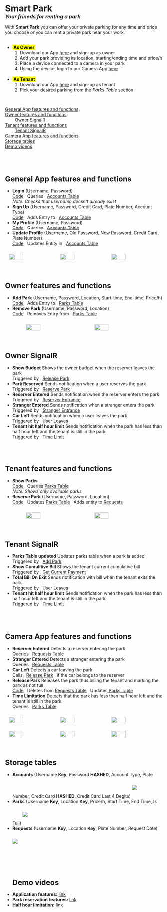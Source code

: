 <h1>Smart Park</h1>
<i><h3 style="margin-top: -20px;margin-bottom: 15px;">Your frineds for renting a park</h3></i>
With <b>Smart Park</b> you can offer your private parking for any time and price you choose <i>or</i> you can rent a private park near your work.
<br>
<br>
<ul>
    <li> <mark><b>&nbsp;As Owner&nbsp;</b></mark>
    <ol>
        <li>Download our App <a href=>here</a> and sign-up as owner</li>
        <li>Add your park providing its location, starting/ending time and price/h</li>
        <li>Place a device connected to a camera in your park</li>
        <li>Using the device, login to our Camera App <a href="https://cameraappiot.azurewebsites.net/">here</a>
    </ol>
    </li><br>
    <li> <mark><b>&nbsp;As Tenant&nbsp;</b></mark>
        <ol>
            <li>Download our App <a href=>here</a> and sign-up as tenant</li>
            <li>Pick your desired parking from the <i>Parks Table</i> section
        </ol>
    </li>
</ul>
<br>

<u><a href="#sec1">General App features and functions</a><br></u>
<u><a href="#sec2">Owner features and functions</a><br></u>
&nbsp;&nbsp;&nbsp;&nbsp;&nbsp;&nbsp;&nbsp;&nbsp;<u><a href="#sec21">Owner SignalR</a><br></u>
<u><a href="#sec3">Tenant features and functions</a><br></u>
&nbsp;&nbsp;&nbsp;&nbsp;&nbsp;&nbsp;&nbsp;&nbsp;<u><a href="#sec31">Tenant SignalR</a><br></u>
<u><a href="#sec4">Camera App features and functions</a><br>
<a href="#sec5">Storage tables</a></u><br>
<a href="#sec6">Demo videos</a></u>

<br><br>
<div id="sec1">
<small><h1>General App features and functions</h1></small>
<ul>
    <b><li>Login</b> (Username, Password)</li> <a href="https://github.com/Elbargho/Smart-Park/tree/main/Azure%20FunctionApps/usersignin">Code</a>&nbsp;&nbsp;&nbsp;Queries&nbsp;&nbsp;&nbsp;<a href="#accounts_table">Accounts Table</a><br>
    <i>Note: Checks that username doesn't already exist</i>
    <b><li>Sign Up</b> (Username, Password, Credit Card, Plate Number, Account Type)</li> <a href="https://github.com/Elbargho/Smart-Park/tree/main/Azure%20FunctionApps/addnewuser">Code</a>&nbsp;&nbsp;&nbsp;Adds Entry to&nbsp;&nbsp;&nbsp;<a href="#accounts_table">Accounts Table</a>
    <b><li>My Profile</b> (Username, Password)</li> <a href="https://github.com/Elbargho/Smart-Park/tree/main/Azure%20FunctionApps/usersignin">Code</a>&nbsp;&nbsp;&nbsp;Queries&nbsp;&nbsp;&nbsp;<a href="#accounts_table">Accounts Table</a>
    <b><li>Update Profile</b> (Username, Old Password, New Password, Credit Card, Plate Number)</li> <a href="https://github.com/Elbargho/Smart-Park/tree/main/Azure%20FunctionApps/updateUser">Code</a>&nbsp;&nbsp;&nbsp;Updates Entity in&nbsp;&nbsp;&nbsp;<a href="#accounts_table">Accounts Table</a>
</ul>
<div style="display: flex; justify-content: space-evenly; margin-top: 25px;">
<img src="https://i.ibb.co/D1gvfv6/Main-Activity.png" style="width: 30%;"/>
<img src="https://i.ibb.co/fxj6kF2/Sign-Up-Activity.png" style="width: 30%;"/>
<img src="https://i.ibb.co/PDtKNmF/Owner-Profile-Activity.png" style="width: 30%;"/>
</div>
</div>
<br><br>
<div id="sec2">
<small><h1>Owner features and functions</h1></small>
<ul>
    <b><li id="add_park">Add Park</b> (Username, Password, Location, Start-time, End-time, Price/h)</li> <a href="https://github.com/Elbargho/Smart-Park/tree/main/Azure%20FunctionApps/addPark">Code</a>&nbsp;&nbsp;&nbsp;Adds Entry to&nbsp;&nbsp;&nbsp;<a href="#parks_table">Parks Table</a>
    <b><li>Remove Park</b> (Username, Password, Location) </li> <a href="https://github.com/Elbargho/Smart-Park/tree/main/Azure%20FunctionApps/removePark">Code</a>&nbsp;&nbsp;&nbsp;Removes Entry from&nbsp;&nbsp;&nbsp;<a href="#parks_table">Parks Table</a>
</ul>
<div style="display: flex; justify-content: space-evenly; margin-top: 25px;">
<img src="https://i.ibb.co/bmhjWfN/Owner-Activity.png" style="width: 30%;"/>
<img src="https://i.ibb.co/GQ647NM/Add-Park-Activity.png" style="width: 30%;"/>
</div>
</div>
<br><br>
<div id="sec21">
<small><h1>Owner SignalR</h1></small>
<ul>
    <b><li>Show Budget</b> Shows the owner budget when the reserver leaves the park</li> Triggered by&nbsp;&nbsp;&nbsp;<a href="#release_park">Release Park</a>
    <b><li>Park Reserved</b> Sends notification when a user reserves the park</li>Triggered by&nbsp;&nbsp;&nbsp;<a href="#reserve_park">Reserve Park</a>
    <b><li>Reserver Entered</b> Sends notification when the reserver enters the park</li>Triggered by&nbsp;&nbsp;&nbsp;<a href="#reserver_entrance">Reserver Entrance</a>
    <b><li>Stranger Entered</b> Sends notification when a stranger enters the park</li>Triggered by&nbsp;&nbsp;&nbsp;<a href="#stranger_entrance">Stranger Entrance</a>
    <b><li>Car Left</b> Sends notification when a user leaves the park</li>Triggered by&nbsp;&nbsp;&nbsp;<a href="#user_leaves">User Leaves</a>
    <b><li>Tenant hit half hour limit</b> Sends notification when the park has less than half hour left and the tenant is still in the park</li>Triggered by&nbsp;&nbsp;&nbsp;<a href="#time_limit">Time Limit</a>
</ul>
</div>
<br><br>
<div id="sec3">
<small><h1>Tenant features and functions</h1></small>
<ul>
    <b><li>Show Parks</b> </li> <a href="https://github.com/Elbargho/Smart-Park/tree/main/Azure%20FunctionApps/getParksTable">Code</a>&nbsp;&nbsp;&nbsp;Queries <a href="#parks_table">Parks Table</a><br>
    <i>Note: Shows only available parks</i>
    <b><li id="reserve_park">Reserve Park</b> (Username, Password, Location)</li> <a href="https://github.com/Elbargho/Smart-Park/tree/main/Azure%20FunctionApps/reservePark">Code</a>&nbsp;&nbsp;&nbsp;Updates <a href="#parks_table">Parks Table</a>&nbsp;&nbsp;&nbsp;Adds entity to <a href="#requests_table">Requests</a>
</ul>
<div style="display: flex; justify-content: space-evenly; margin-top: 25px;">
<img src="https://i.ibb.co/y6QH9fs/Tenant-Activity.png" style="width: 30%;"/>
<img src="https://i.ibb.co/f9NXg2h/Show-Available-Parks-And-Reserve.png" style="width: 30%;"/>
</div>
</div>
<br><br>
<div id="sec31">
<small><h1>Tenant SignalR</h1></small>
<ul>
    <b><li>Parks Table updated</b> Updates parks table when a park is added</li>Triggered by&nbsp;&nbsp;&nbsp;<a href="#add_park">Add Park</a>
    <b><li>Show Cumulitive Bill</b> Shows the tenant current cumulative bill</li> Triggered by&nbsp;&nbsp;&nbsp;<a href="https://github.com/Elbargho/Smart-Park/tree/main/Azure%20FunctionApps/getCurrentPayment">Get Current Payment</a>
    <b><li>Total Bill On Exit</b> Sends notification with bill when the tenant exits the park</li>Triggered by&nbsp;&nbsp;&nbsp;<a href="#user_leaves">User Leaves</a>
    <b><li>Tenant hit half hour limit</b> Sends notification when the park has less than half hour left and the tenant is still in the park</li>Triggered by&nbsp;&nbsp;&nbsp;<a href="#time_limit">Time Limit</a>
</ul>
</div>
<br><br>
<div id="sec4">
<small><h1>Camera App features and functions</h1></small>
<ul>
    <b><li id="reserver_entrance">Reserver Entered</b> Detects a reserver entering the park</li>Queries&nbsp;&nbsp;&nbsp;<a href="#requests_table">Requests Table</a>
    <b><li id="stranger_entrance">Stranger Entered</b> Detects a stranger entering the park</li>Queries&nbsp;&nbsp;&nbsp;<a href="#requests_table">Requests Table</a>
    <b><li id="user_leaves">Car Left</b> Detects a car leaving the park</li>Calls&nbsp;&nbsp;&nbsp;<a href="#release_park">Release Park</a>&nbsp;&nbsp;&nbsp;if the car belongs to the reserver
    <b><li id="release_park">Release Park</b> Releases the park thus billing the tenant and marking the park as not full</li><a href="https://github.com/Elbargho/Smart-Park/tree/main/Azure%20FunctionApps/releasePark">Code</a>&nbsp;&nbsp;&nbsp;Deletes from <a href="#requests_table">Requests Table</a>&nbsp;&nbsp;&nbsp;Updates<a href="#parks_table"> Parks Table</a>
    <b><li id="time_limit">Time Limitation</b> Detects that the park has less than half hour left and the tenant is still in the park</li>Queries&nbsp;&nbsp;&nbsp;<a href="#parks_table">Parks Table</a>
</ul>
<div style="display: flex; justify-content: space-evenly; margin-top: 25px;">
<img src="https://i.ibb.co/rxS41g5/c1084398-48e3-428d-9ce0-57a3f0c719fd.jpg" style="width: 30%;"/>
<img src="https://i.ibb.co/tHywdJ5/Whats-App-Image-2022-08-15-at-7-11-03-PM.jpg" style="width: 30%;"/>
<img src="https://i.ibb.co/BT5gzWn/Enter-The-Park-Witout-Reservation.jpg" style="width: 30%;"/>
</div>
<div style="display: flex; justify-content: space-evenly; margin-top: 25px;">
<img src="https://i.ibb.co/3hfQT4p/Thre-Reserver-Enter-The-Park.jpg" style="width: 30%;"/>
<img src="https://i.ibb.co/cDNJpHH/Whats-App-Image-2022-08-15-at-7-09-03-PM.jpg" style="width: 30%;"/>
<img src="https://i.ibb.co/ssz3zRw/Car-Is-Left.jpg" style="width: 30%;"/>
</div>
</div>
<br><br>
<div id="sec5">
<small><h1>Storage tables</h1></small>
<ul>
    <b><li id="accounts_table">Accounts</b> (Username <b>Key</b>, Password <b>HASHED</b>, Account Type, Plate Number, Credit Card <b>HASHED</b>, Credit Card Last 4 Degits)
    <img src="https://i.ibb.co/cY2vnxq/acc.png" style="margin: 25px 0px;"/></li>
    <b><li id="parks_table">Parks</b> (Username <b>Key</b>, Location <b>Key</b>, Price/h, Start Time, End Time, Is Full)
    <img src="https://i.ibb.co/fn2drfw/parks.png" style="margin: 25px 0px;"/></li>
    <b><li id="requests_table">Requests</b> (Username <b>Key</b>, Location <b>Key</b>, Plate Number, Request Date)
    <img src="https://i.ibb.co/1JMm6hm/requests.png" style="margin: 25px 0px;"/></li>
</ul>
</div>
<br><br>
<div id="sec6">
<ul>
    <small><h1>Demo videos</h1></small>
    <b><li>Application features:</b> <a href="https://streamable.com/kz5hzv">link</a></li>
    <b><li>Park reservation features:</b> <a href="https://streamable.com/ppfc2z">link</a></li>
    <b><li>Half hour limitation:</b> <a href="https://streamable.com/3w3e0n">link</a></li>
</ul>
</div>